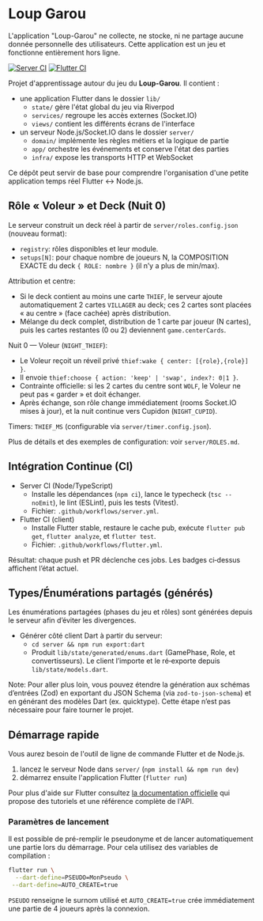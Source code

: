 # Loup Garou

L'application "Loup-Garou" ne collecte, ne stocke, ni ne partage aucune donnée personnelle des utilisateurs.
Cette application est un jeu et fonctionne entièrement hors ligne.

[![Server CI](https://github.com/tanador/loup_garou/actions/workflows/server.yml/badge.svg)](https://github.com/tanador/loup_garou/actions/workflows/server.yml)
[![Flutter CI](https://github.com/tanador/loup_garou/actions/workflows/flutter.yml/badge.svg)](https://github.com/tanador/loup_garou/actions/workflows/flutter.yml)

Projet d'apprentissage autour du jeu du **Loup-Garou**.  Il contient :

- une application Flutter dans le dossier `lib/`
  - `state/` gère l'état global du jeu via Riverpod
  - `services/` regroupe les accès externes (Socket.IO)
  - `views/` contient les différents écrans de l'interface
- un serveur Node.js/Socket.IO dans le dossier `server/`
  - `domain/` implémente les règles métiers et la logique de partie
  - `app/` orchestre les événements et conserve l'état des parties
  - `infra/` expose les transports HTTP et WebSocket

Ce dépôt peut servir de base pour comprendre l'organisation d'une petite
application temps réel Flutter ↔ Node.js.

## Rôle « Voleur » et Deck (Nuit 0)

Le serveur construit un deck réel à partir de `server/roles.config.json` (nouveau format):

- `registry`: rôles disponibles et leur module.
- `setups[N]`: pour chaque nombre de joueurs N, la COMPOSITION EXACTE du deck `{ ROLE: nombre }` (il n’y a plus de min/max).

Attribution et centre:
- Si le deck contient au moins une carte `THIEF`, le serveur ajoute automatiquement 2 cartes `VILLAGER` au deck; ces 2 cartes sont placées « au centre » (face cachée) après distribution.
- Mélange du deck complet, distribution de 1 carte par joueur (N cartes), puis les cartes restantes (0 ou 2) deviennent `game.centerCards`.

Nuit 0 — Voleur (`NIGHT_THIEF`):
- Le Voleur reçoit un réveil privé `thief:wake { center: [{role},{role}] }`.
- Il envoie `thief:choose { action: 'keep' | 'swap', index?: 0|1 }`.
- Contrainte officielle: si les 2 cartes du centre sont `WOLF`, le Voleur ne peut pas « garder » et doit échanger.
- Après échange, son rôle change immédiatement (rooms Socket.IO mises à jour), et la nuit continue vers Cupidon (`NIGHT_CUPID`).

Timers: `THIEF_MS` (configurable via `server/timer.config.json`).

Plus de détails et des exemples de configuration: voir `server/ROLES.md`.

## Intégration Continue (CI)

- Server CI (Node/TypeScript)
  - Installe les dépendances (`npm ci`), lance le typecheck (`tsc --noEmit`), le lint (ESLint), puis les tests (Vitest).
  - Fichier: `.github/workflows/server.yml`.
- Flutter CI (client)
  - Installe Flutter stable, restaure le cache pub, exécute `flutter pub get`, `flutter analyze`, et `flutter test`.
  - Fichier: `.github/workflows/flutter.yml`.

Résultat: chaque push et PR déclenche ces jobs. Les badges ci‑dessus affichent l’état actuel.

## Types/Énumérations partagés (générés)

Les énumérations partagées (phases du jeu et rôles) sont générées depuis le serveur afin d’éviter les divergences.

- Générer côté client Dart à partir du serveur:
  - `cd server && npm run export:dart`
  - Produit `lib/state/generated/enums.dart` (GamePhase, Role, et convertisseurs). Le client l’importe et le ré‑exporte depuis `lib/state/models.dart`.

Note: Pour aller plus loin, vous pouvez étendre la génération aux schémas d’entrées (Zod) en exportant du JSON Schema (via `zod-to-json-schema`) et en générant des modèles Dart (ex. quicktype). Cette étape n’est pas nécessaire pour faire tourner le projet.

## Démarrage rapide

Vous aurez besoin de l'outil de ligne de commande Flutter et de Node.js.

1. lancez le serveur Node dans `server/` (`npm install && npm run dev`)
2. démarrez ensuite l'application Flutter (`flutter run`)

Pour plus d'aide sur Flutter consultez
[la documentation officielle](https://docs.flutter.dev/) qui propose
des tutoriels et une référence complète de l'API.

### Paramètres de lancement

Il est possible de pré-remplir le pseudonyme et de lancer
automatiquement une partie lors du démarrage. Pour cela utilisez des
variables de compilation :

```bash
flutter run \
  --dart-define=PSEUDO=MonPseudo \
 --dart-define=AUTO_CREATE=true
```

`PSEUDO` renseigne le surnom utilisé et `AUTO_CREATE=true` crée
immédiatement une partie de 4 joueurs après la connexion.
